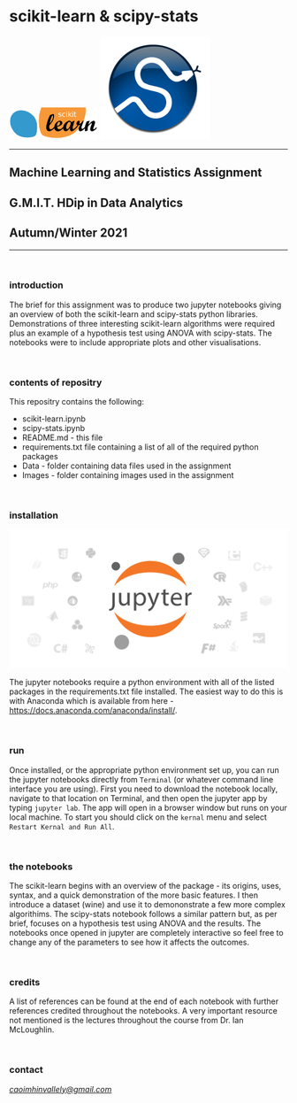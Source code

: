 # scikit-learn & scipy-stats

![scikit_logo](./Images/scikit-learn-logo.png)
![scipy logo](Images/scipy_logo.png)


---
## Machine Learning and Statistics Assignment

## G.M.I.T. HDip in Data Analytics

## Autumn/Winter 2021
---

<br>

### introduction

The brief for this assignment was to produce two jupyter notebooks giving an overview of both the scikit-learn and scipy-stats python libraries. Demonstrations of three interesting scikit-learn algorithms were required plus an example of a hypothesis test using ANOVA with scipy-stats. The notebooks were to include appropriate plots and other visualisations.

<br>

### contents of repositry
This repositry contains the following:
- scikit-learn.ipynb
- scipy-stats.ipynb
- README.md - this file
- requirements.txt file containing a list of all of the required python packages
- Data - folder containing data files used in the assignment
- Images - folder containing images used in the assignment

<br>

### installation

![jupyter logo](Images/jupyter.png)

The jupyter notebooks require a python environment with all of the listed packages in the requirements.txt file installed. The easiest way to do this is with Anaconda which is available from here - https://docs.anaconda.com/anaconda/install/. 

<br>

### run

Once installed, or the appropriate python environment set up, you can run the jupyter notebooks directly from `Terminal` (or whatever command line interface you are using). First you need to download the notebook locally, navigate to that location on Terminal, and then open the jupyter app by typing `jupyter lab`. The app will open in a browser window but runs on your local machine. To start you should click on the `kernal` menu and select `Restart Kernal and Run All`.

<br>

### the notebooks

The scikit-learn begins with an overview of the package - its origins, uses, syntax, and a quick demonstration of the more basic features. I then introduce a dataset (wine) and use it to demononstrate a few more complex algorithims.
The scipy-stats notebook follows a similar pattern but, as per brief, focuses on a hypothesis test using ANOVA and the results.
The notebooks once opened in jupyter are completely interactive so feel free to change any of the parameters to see how it affects the outcomes.

<br>

### credits
A list of references can be found at the end of each notebook with further references credited throughout the notebooks. A very important resource not mentioned is the lectures throughout the course from Dr. Ian McLoughlin.

<br>

### contact
*caoimhinvallely@gmail.com*
